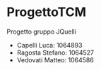 # ProgettoTCM
Progetto gruppo JQuelli
- Capelli Luca: 1064893
- Ragosta Stefano: 1064527
- Vedovati Matteo: 1064586
